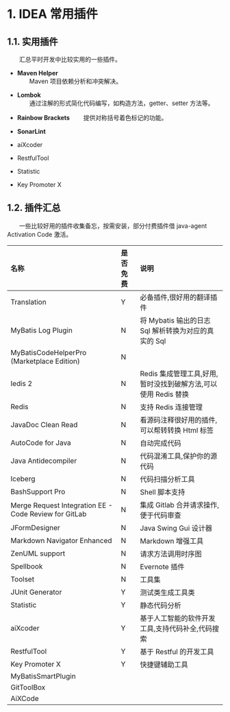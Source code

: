 # 1. IDEA 常用插件

## 1.1. 实用插件

&emsp;&emsp;汇总平时开发中比较实用的一些插件。

- **Maven Helper**<br>
  &emsp;&emsp;Maven 项目依赖分析和冲突解决。

- **Lombok**<br>
  &emsp;&emsp;通过注解的形式简化代码编写，如构造方法，getter、setter 方法等。

- **Rainbow Brackets**
  &emsp;&emsp;提供对称括号着色标记的功能。

- **SonarLint**

- aiXcoder

- RestfulTool

- Statistic

- Key Promoter X

## 1.2. 插件汇总

&emsp;&emsp;一些比较好用的插件收集备忘，按需安装，部分付费插件借 java-agent Activation Code 激活。

| 名称                                                  | 是否免费 | 说明                                                           |
| :---------------------------------------------------- | :------- | :------------------------------------------------------------- |
| Translation                                           | Y        | 必备插件,很好用的翻译插件                                      |
| MyBatis Log Plugin                                    | N        | 将 Mybatis 输出的日志 Sql 解析转换为对应的真实的 Sql           |
| MyBatisCodeHelperPro (Marketplace Edition)            | N        |                                                                |
| Iedis 2                                               | N        | Redis 集成管理工具,好用,暂时没找到破解方法,可以使用 Redis 替换 |
| Redis                                                 | N        | 支持 Redis 连接管理                                            |
| JavaDoc Clean Read                                    | N        | 看源码注释很好用的插件,可以帮转转换 Html 标签                  |
| AutoCode for Java                                     | N        | 自动完成代码                                                   |
| Java Antidecompiler                                   | N        | 代码混淆工具,保护你的源代码                                    |
| Iceberg                                               | N        | 代码扫描分析工具                                               |
| BashSupport Pro                                       | N        | Shell 脚本支持                                                 |
| Merge Request Integration EE - Code Review for GitLab | N        | 集成 Gitlab 合并请求操作,便于代码审查                          |
| JFormDesigner                                         | N        | Java Swing Gui 设计器                                          |
| Markdown Navigator Enhanced                           | N        | Markdown 增强工具                                              |
| ZenUML support                                        | N        | 请求方法调用时序图                                             |
| Spellbook                                             | N        | Evernote 插件                                                  |
| Toolset                                               | N        | 工具集                                                         |
| JUnit Generator                                       | Y        | 测试类生成工具类                                               |
| Statistic                                               | Y        | 静态代码分析                                                   |
| aiXcoder                                              | Y        | 基于人工智能的软件开发工具,支持代码补全,代码搜索               |
| RestfulTool                                           | Y        | 基于 Restful 的开发工具                                        |
| Key Promoter X                                        | Y        | 快捷键辅助工具                                                 |
| MyBatisSmartPlugin |
| GitToolBox
| AiXCode